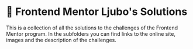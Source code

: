 # :man: Frontend Mentor Ljubo's Solutions
This is a collection of all the solutions to the challenges of the Frontend Mentor program. In the subfolders you can find links to the online site, images and the description of the challenges.
